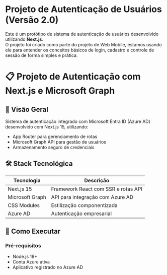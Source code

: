 # Projeto de Autenticação de Usuários (Versão 2.0)

Este é um protótipo de sistema de autenticação de usuários desenvolvido utilizando **Next.js**.  
O projeto foi criado como parte do projeto de Web Mobile, estamos usando ele para entender os conceitos básicos de login, cadastro e controle de sessão de forma simples e prática.

# 📋 Projeto de Autenticação com Next.js e Microsoft Graph

## 🌟 Visão Geral
Sistema de autenticação integrado com Microsoft Entra ID (Azure AD) desenvolvido com Next.js 15, utilizando:
- App Router para gerenciamento de rotas
- Microsoft Graph API para gestão de usuários
- Armazenamento seguro de credenciais

## 🛠️ Stack Tecnológica
| Tecnologia       | Descrição                                  |
|------------------|-------------------------------------------|
| Next.js 15       | Framework React com SSR e rotas API        |
| Microsoft Graph  | API para integração com Azure AD           |
| CSS Modules      | Estilização componentizada                |
| Azure AD         | Autenticação empresarial                  |

## 🚀 Como Executar

### Pré-requisitos
- Node.js 18+
- Conta Azure ativa
- Aplicativo registrado no Azure AD
